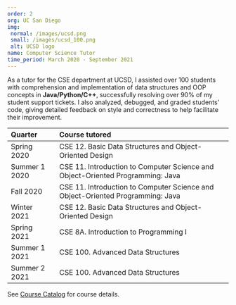 ```yaml
---
order: 2
org: UC San Diego
img:
 normal: /images/ucsd.png
 small: /images/ucsd_100.png
 alt: UCSD logo
name: Computer Science Tutor
time_period: March 2020 - September 2021
---
```

As a tutor for the CSE department at UCSD, I assisted over 100 students with comprehension and implementation of data structures and OOP concepts in **Java/Python/C++**, successfully resolving over 90% of my student support tickets. I also analyzed, debugged, and graded students’ code, giving detailed feedback on style and correctness to help facilitate their improvement.

| Quarter | Course tutored |
| :--- | :--- |
| Spring 2020 | CSE 12. Basic Data Structures and Object-Oriented Design |
| Summer 1 2020 | CSE 11. Introduction to Computer Science and Object-Oriented Programming: Java |
| Fall 2020 | CSE 11. Introduction to Computer Science and Object-Oriented Programming: Java |
| Winter 2021 | CSE 12. Basic Data Structures and Object-Oriented Design |
| Spring 2021 | CSE 8A. Introduction to Programming I |
| Summer 1 2021 | CSE 100. Advanced Data Structures |
| Summer 2 2021 | CSE 100. Advanced Data Structures |

See [Course Catalog](https://catalog.ucsd.edu/courses/CSE.html) for course details.